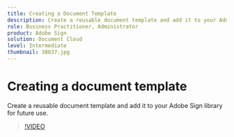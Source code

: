 ```yaml
---
title: Creating a Document Template
description: Create a reusable document template and add it to your Adobe Sign library for future use
role: Business Practitioner, Administrator
product: Adobe Sign
solution: Document Cloud
level: Intermediate
thumbnail: 38037.jpg
---
```


# Creating a document template

Create a reusable document template and add it to your Adobe Sign library for future use.

>[!VIDEO](https://video.tv.adobe.com/v/38037?hidetitle=true)
